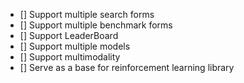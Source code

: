 - [] Support multiple search forms
- [] Support multiple benchmark forms
- [] Support LeaderBoard
- [] Support multiple models
- [] Support multimodality
- [] Serve as a base for reinforcement learning library